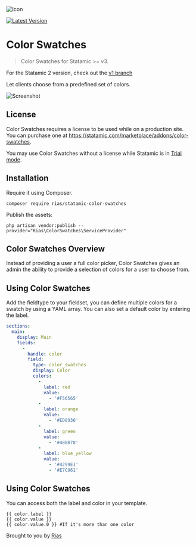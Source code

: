 ![Icon](https://github.com/riasvdv/statamic-color-swatches/raw/main/icon.svg)

[![Latest Version](https://img.shields.io/github/release/riasvdv/statamic-color-swatches.svg?style=flat-square)](https://github.com/riasvdv/statamic-color-swatches/releases)

# Color Swatches

> Color Swatches for Statamic >= v3.

For the Statamic 2 version, check out the [v1 branch](https://github.com/riasvdv/statamic-color-swatches/tree/v1)

Let clients choose from a predefined set of colors.

![Screenshot](https://github.com/riasvdv/statamic-color-swatches/raw/main/docs/img/color-swatches-screenshot.png)

## License

Color Swatches requires a license to be used while on a production site.  
You can purchase one at https://statamic.com/marketplace/addons/color-swatches.

You may use Color Swatches without a license while Statamic is in [Trial mode](https://statamic.dev/tips/how-to-enable-statamic-pro#trial-mode).

## Installation

Require it using Composer.

```
composer require rias/statamic-color-swatches
```

Publish the assets:

```
php artisan vendor:publish --provider="Rias\ColorSwatches\ServiceProvider"
```

## Color Swatches Overview

Instead of providing a user a full color picker, Color Swatches gives an admin the ability to provide a selection of colors for a user to choose from.

## Using Color Swatches

Add the fieldtype to your fieldset, you can define multiple colors for a swatch by using a YAML array. You can also set a default color by entering the label.

```yaml
sections:
  main:
    display: Main
    fields:
      -
        handle: color
        field:
          type: color_swatches
          display: Color
          colors:
            -
              label: red
              value:
                - '#F56565'
            -
              label: orange
              value:
                - '#ED8936'
            -
              label: green
              value:
                - '#48BB78'
            -
              label: blue_yellow
              value:
                - '#4299E1'
                - '#E7C961'
```

## Using Color Swatches

You can access both the label and color in your template.

```twig
{{ color.label }}
{{ color.value }}
{{ color.value.0 }} #If it's more than one color
```

Brought to you by [Rias](https://rias.be)

